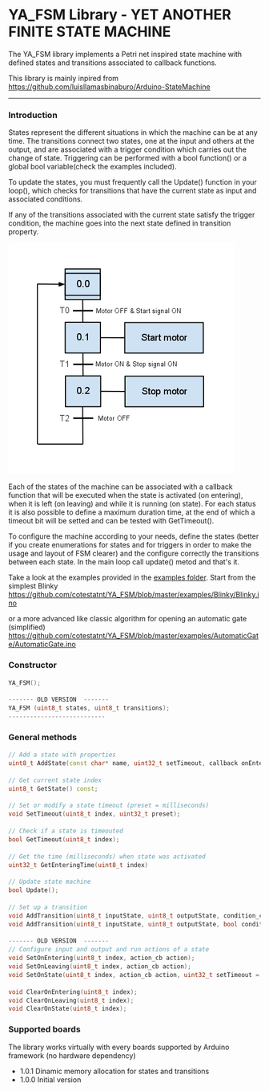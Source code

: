 
# YA_FSM Library - YET ANOTHER FINITE STATE MACHINE

The YA_FSM library implements a Petri net inspired state machine with defined states and transitions associated to callback functions.


This library is mainly inpired from https://github.com/luisllamasbinaburo/Arduino-StateMachine
___
### Introduction

States represent the different situations in which the machine can be at any time. The transitions connect two states, one at the input and others at the output, and are associated with a trigger condition which carries out the change of state. Triggering can be performed with a bool function() or a global bool variable(check the examples included).

To update the states, you must frequently call the Update() function in your loop(), which checks for transitions that have the current state as input and associated conditions.

If any of the transitions associated with the current state satisfy the trigger condition, the machine goes into the next state  defined in transition property.

![SFC example](/SFC_esempio.png)

Each of the states of the machine can be associated with a callback function that will be executed when the state is activated (on entering), when it is left (on leaving) and while it is running (on state). For each status it is also possible to define a maximum duration time, at the end of which a timeout bit will be setted and can be tested with GetTimeout().

To configure the machine according to your needs, define the states (better if you create enumerations for states and for triggers in order to make the usage and layout of FSM clearer) and the configure correctly the transitions between each state. 
In the main loop call update() metod and that's it.

Take a look at the examples provided in the [examples folder](https://github.com/cotestatnt/YA_FSM/tree/master/examples).
Start from the simplest Blinky https://github.com/cotestatnt/YA_FSM/blob/master/examples/Blinky/Blinky.ino

or a more advanced like classic algorithm for opening an automatic gate (simplified)
https://github.com/cotestatnt/YA_FSM/blob/master/examples/AutomaticGate/AutomaticGate.ino




### Constructor

```c++
YA_FSM();

------- OLD VERSION  -------
YA_FSM (uint8_t states, uint8_t transitions);
---------------------------
```
### General methods
```c++
// Add a state with properties
uint8_t AddState(const char* name, uint32_t setTimeout,	callback onEntering, cb onState, cb onLeaving);

// Get current state index
uint8_t GetState() const;

// Set or modify a state timeout (preset = milliseconds)
void SetTimeout(uint8_t index, uint32_t preset);

// Check if a state is timeouted
bool GetTimeout(uint8_t index);

// Get the time (milliseconds) when state was activated
uint32_t GetEnteringTime(uint8_t index) 
	
// Update state machine
bool Update();

// Set up a transition
void AddTransition(uint8_t inputState, uint8_t outputState, condition_cb condition);
void AddTransition(uint8_t inputState, uint8_t outputState, bool condition);
	
------- OLD VERSION  -------
// Configure input and output and run actions of a state
void SetOnEntering(uint8_t index, action_cb action);
void SetOnLeaving(uint8_t index, action_cb action);
void SetOnState(uint8_t index, action_cb action, uint32_t setTimeout = 0)   // 0 disabled

void ClearOnEntering(uint8_t index);
void ClearOnLeaving(uint8_t index);
void ClearOnState(uint8_t index);

```

### Supported boards
The library works virtually with every boards supported by Arduino framework (no hardware dependency)



+ 1.0.1 Dinamic memory allocation for states and transitions
+ 1.0.0 Initial version
